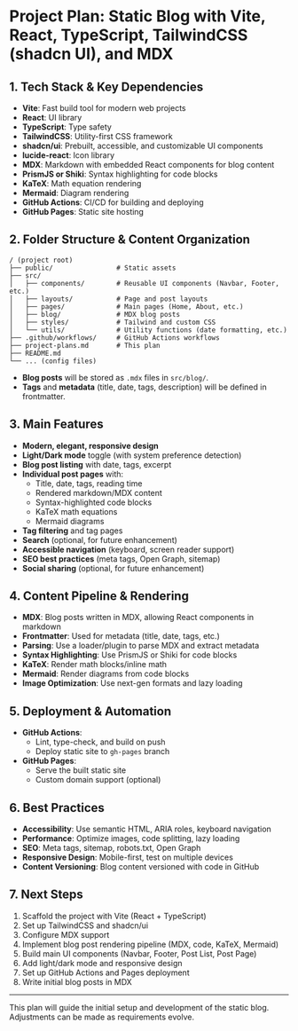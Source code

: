 # Project Plan: Static Blog with Vite, React, TypeScript, TailwindCSS (shadcn UI), and MDX

## 1. Tech Stack & Key Dependencies
- **Vite**: Fast build tool for modern web projects
- **React**: UI library
- **TypeScript**: Type safety
- **TailwindCSS**: Utility-first CSS framework
- **shadcn/ui**: Prebuilt, accessible, and customizable UI components
- **lucide-react**: Icon library
- **MDX**: Markdown with embedded React components for blog content
- **PrismJS or Shiki**: Syntax highlighting for code blocks
- **KaTeX**: Math equation rendering
- **Mermaid**: Diagram rendering
- **GitHub Actions**: CI/CD for building and deploying
- **GitHub Pages**: Static site hosting

## 2. Folder Structure & Content Organization
```
/ (project root)
├── public/                # Static assets
├── src/
│   ├── components/        # Reusable UI components (Navbar, Footer, etc.)
│   ├── layouts/           # Page and post layouts
│   ├── pages/             # Main pages (Home, About, etc.)
│   ├── blog/              # MDX blog posts
│   ├── styles/            # Tailwind and custom CSS
│   └── utils/             # Utility functions (date formatting, etc.)
├── .github/workflows/     # GitHub Actions workflows
├── project-plans.md       # This plan
├── README.md
└── ... (config files)
```

- **Blog posts** will be stored as `.mdx` files in `src/blog/`.
- **Tags** and **metadata** (title, date, tags, description) will be defined in frontmatter.

## 3. Main Features
- **Modern, elegant, responsive design**
- **Light/Dark mode** toggle (with system preference detection)
- **Blog post listing** with date, tags, excerpt
- **Individual post pages** with:
  - Title, date, tags, reading time
  - Rendered markdown/MDX content
  - Syntax-highlighted code blocks
  - KaTeX math equations
  - Mermaid diagrams
- **Tag filtering** and tag pages
- **Search** (optional, for future enhancement)
- **Accessible navigation** (keyboard, screen reader support)
- **SEO best practices** (meta tags, Open Graph, sitemap)
- **Social sharing** (optional, for future enhancement)

## 4. Content Pipeline & Rendering
- **MDX**: Blog posts written in MDX, allowing React components in markdown
- **Frontmatter**: Used for metadata (title, date, tags, etc.)
- **Parsing**: Use a loader/plugin to parse MDX and extract metadata
- **Syntax Highlighting**: Use PrismJS or Shiki for code blocks
- **KaTeX**: Render math blocks/inline math
- **Mermaid**: Render diagrams from code blocks
- **Image Optimization**: Use next-gen formats and lazy loading

## 5. Deployment & Automation
- **GitHub Actions**:
  - Lint, type-check, and build on push
  - Deploy static site to `gh-pages` branch
- **GitHub Pages**:
  - Serve the built static site
  - Custom domain support (optional)

## 6. Best Practices
- **Accessibility**: Use semantic HTML, ARIA roles, keyboard navigation
- **Performance**: Optimize images, code splitting, lazy loading
- **SEO**: Meta tags, sitemap, robots.txt, Open Graph
- **Responsive Design**: Mobile-first, test on multiple devices
- **Content Versioning**: Blog content versioned with code in GitHub

## 7. Next Steps
1. Scaffold the project with Vite (React + TypeScript)
2. Set up TailwindCSS and shadcn/ui
3. Configure MDX support
4. Implement blog post rendering pipeline (MDX, code, KaTeX, Mermaid)
5. Build main UI components (Navbar, Footer, Post List, Post Page)
6. Add light/dark mode and responsive design
7. Set up GitHub Actions and Pages deployment
8. Write initial blog posts in MDX

---
This plan will guide the initial setup and development of the static blog. Adjustments can be made as requirements evolve. 
